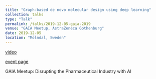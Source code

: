 ```yaml
---
title: "Graph-based de novo molecular design using deep learning"
collection: talks
type: "Talk"
permalink: /talks/2019-12-05-gaia-2019
venue: "GAIA Meetup, AstraZeneca Gothenburg"
date: 2019-12-05
location: "Mölndal, Sweden"
---
```


[video](https://www.youtube.com/watch?v=ArSoaNOJSec)

[event page](https://www.gaia.fish/new-events/2019/12/5/disrupting-the-pharma-industry-with-ai)

GAIA Meetup: Disrupting the Pharmaceutical Industry with AI
